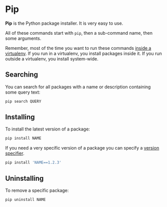 # Pip
**Pip** is the Python package installer.
It is very easy to use.

All of these commands start with `pip`, then a sub-command name, then some arguments.

Remember, most of the time you want to run these commands [inside a virtualenv](virtualenv.md).
If you run in a virtualenv, you install packages inside it.
If you run outside a virtualenv, you install system-wide.

## Searching
You can search for all packages with a name or description containing some query text:
```bash
pip search QUERY
```

## Installing
To install the latest version of a package:
```bash
pip install NAME
```

If you need a very specific version of a package you can specify a [version specifier](https://www.python.org/dev/peps/pep-0440/#version-specifiers).
```bash
pip install 'NAME==1.2.3'
```

## Uninstalling
To remove a specific package:
```bash
pip uninstall NAME
```
